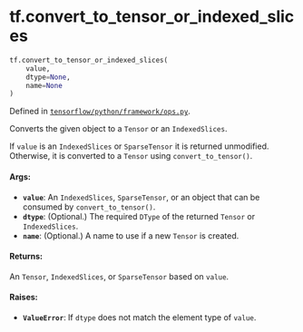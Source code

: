 <div itemscope itemtype="http://developers.google.com/ReferenceObject">
<meta itemprop="name" content="tf.convert_to_tensor_or_indexed_slices" />
<meta itemprop="path" content="Stable" />
</div>

# tf.convert_to_tensor_or_indexed_slices

``` python
tf.convert_to_tensor_or_indexed_slices(
    value,
    dtype=None,
    name=None
)
```



Defined in [`tensorflow/python/framework/ops.py`](https://www.tensorflow.org/code/tensorflow/python/framework/ops.py).

Converts the given object to a `Tensor` or an `IndexedSlices`.

If `value` is an `IndexedSlices` or `SparseTensor` it is returned
unmodified. Otherwise, it is converted to a `Tensor` using
`convert_to_tensor()`.

#### Args:

* <b>`value`</b>: An `IndexedSlices`, `SparseTensor`, or an object that can be consumed
    by `convert_to_tensor()`.
* <b>`dtype`</b>: (Optional.) The required `DType` of the returned `Tensor` or
    `IndexedSlices`.
* <b>`name`</b>: (Optional.) A name to use if a new `Tensor` is created.


#### Returns:

An `Tensor`, `IndexedSlices`, or `SparseTensor` based on `value`.


#### Raises:

* <b>`ValueError`</b>: If `dtype` does not match the element type of `value`.